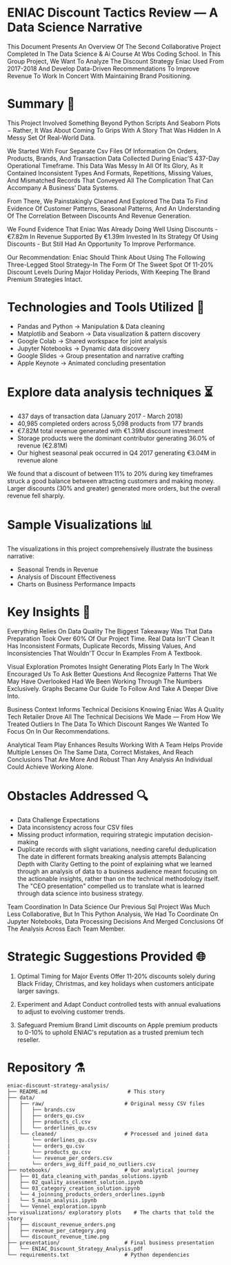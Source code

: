# ENIAC Discount Tactics Review — A Data Science Narrative
This Document Presents An Overview Of The Second Collaborative Project Completed In The Data Science & Ai Course At Wbs Coding School. In This Group Project, We Want To Analyze The Discount Strategy Eniac Used From 2017-2018 And Develop Data-Driven Recommendations To Improve Revenue To Work In Concert With Maintaining Brand Positioning.
# Summary 🔖 
This Project Involved Something Beyond Python Scripts And Seaborn Plots − Rather, It Was About Coming To Grips With A Story That Was Hidden In A Messy Set Of Real-World Data.

We Started With Four Separate Csv Files Of Information On Orders, Products, Brands, And Transaction Data Collected During Eniac’S 437-Day Operational Timeframe. This Data Was Messy In All Of Its Glory, As It Contained Inconsistent Types And Formats, Repetitions, Missing Values, And Mismatched Records That Conveyed All The Complication That Can Accompany A Business’ Data Systems.

From There, We Painstakingly Cleaned And Explored The Data To Find Evidence Of Customer Patterns, Seasonal Patterns, And An Understanding Of The Correlation Between Discounts And Revenue Generation.

We Found Evidence That Eniac Was Already Doing Well Using Discounts - €7.82m In Revenue Supported By €1.39m Invested In Its Strategy Of Using Discounts - But Still Had An Opportunity To Improve Performance.

Our Recommendation: Eniac Should Think About Using The Following Three-Legged Stool Strategy-In The Form Of The Sweet Spot Of 11-20% Discount Levels During Major Holiday Periods, With Keeping The Brand Premium Strategies Intact.
# Technologies and Tools Utilized 🔭 
* Pandas and  Python → Manipulation & Data cleaning 
* Matplotlib and Seaborn  → Data visualization &  pattern discovery
* Google Colab → Shared workspace for joint analysis
* Jupyter Notebooks → Dynamic data discovery
* Google Slides → Group presentation and narrative crafting
* Apple Keynote → Animated concluding presentation
# Explore data analysis techniques ⏳
* 437 days of transaction data (January 2017 - March 2018)
* 40,985 completed orders across 5,098 products from 177 brands
* €7.82M total revenue generated with €1.39M discount investment
* Storage products were the dominant contributor generating 36.0% of revenue (€2.81M)
* Our highest seasonal peak occurred in Q4 2017 generating €3.04M in revenue alone
  
We found that a discount of between 11% to 20% during key timeframes struck a good balance between attracting customers and making money. Larger discounts (30% and greater) generated more orders, but the overall revenue fell sharply.

# Sample Visualizations 📊
The visualizations in this project comprehensively illustrate the business narrative:
- Seasonal Trends in Revenue
- Analysis of Discount Effectiveness
- Charts on Business Performance Impacts
# Key Insights 📝 
Everything Relies On Data Quality 
The Biggest Takeaway Was That Data Preparation Took Over 60% Of Our Project Time. Real Data Isn'T Clean It Has Inconsistent Formats, Duplicate Records, Missing Values, And Inconsistencies That Wouldn'T Occur In Examples From A Textbook.

Visual Exploration Promotes Insight
Generating Plots Early In The Work Encouraged Us To Ask Better Questions And Recognize Patterns That We May Have Overlooked Had We Been Working Through The Numbers Exclusively. Graphs Became Our Guide To Follow And Take A Deeper Dive Into.

Business Context Informs Technical Decisions 
Knowing Eniac Was A Quality Tech Retailer Drove All The Technical Decisions We Made — From How We Treated Outliers In The Data To Which Discount Ranges We Wanted To Focus On In Our Recommendations.

Analytical Team Play Enhances Results 
Working With A Team Helps Provide Multiple Lenses On The Same Data, Correct Mistakes, And Reach Conclusions That Are More And Robust Than Any Analysis An Individual Could Achieve Working Alone.
# Obstacles Addressed 🔍 
-  Data Challenge Expectations
- Data inconsistency across four CSV files
- Missing product information, requiring strategic imputation decision-making
- Duplicate records with slight variations, needing careful deduplication
The date in different formats breaking analysis attempts
Balancing Depth with Clarity Getting to the point of explaining what we learned through an analysis of data to a business audience meant focusing on the actionable insights, rather than on the technical methodology itself. The "CEO presentation" compelled us to translate what is learned through data science into business strategy.

Team Coordination In Data Science Our Previous Sql Project Was Much Less Collaborative, But In This Python Analysis, We Had To Coordinate On Jupyter Notebooks, Data Processing Decisions And Merged Conclusions Of The Analysis Across Each Team Member.

# Strategic Suggestions Provided :globe_with_meridians:
1. Optimal Timing for Major Events  Offer 11-20% discounts solely during Black Friday, Christmas, and key holidays when customers anticipate larger savings.

2. Experiment and Adapt Conduct controlled tests with annual evaluations to adjust to evolving customer trends.

3. Safeguard Premium Brand  Limit discounts on Apple premium products to 0-10% to uphold ENIAC's reputation as a trusted premium tech reseller.

# Repository :alembic:  
```
eniac-discount-strategy-analysis/
├── README.md                          # This story
├── data/
│   ├── raw/                          # Original messy CSV files
│   │   ├── brands.csv
│   │   ├── orders_qu.csv
│   │   ├── products_cl.csv
│   │   └── orderlines_qu.csv
│   └── cleaned/                      # Processed and joined data
│       └── orderlines_qu.csv
|       └── orders_qu.csv
|       └── products_qu.csv
|       └── revenue_per_orders.csv
|       └── orders_avg_diff_paid_no_outliers.csv 
├── notebooks/                        # Our analytical journey
│   ├── 01_data_cleaning_with_pandas_solutions.ipynb
│   ├── 02_quality_assessment_solution.ipynb
│   └── 03_category_creation_solution.ipynb
|   └── 4_joinning_products_orders_orderlines.ipynb
|   └── 5_main_analysis.ipynb
|   └── Vennel_exploration.ipynb 
├── visualizations/ exploratory plots    # The charts that told the story
│   ├── discount_revenue_orders.png
│   ├── revenue_per_category.png
│   └── discount_revenue_time.png
├── presentation/                     # Final business presentation
│   └── ENIAC_Discount_Strategy_Analysis.pdf
└── requirements.txt                  # Python dependencies
```
